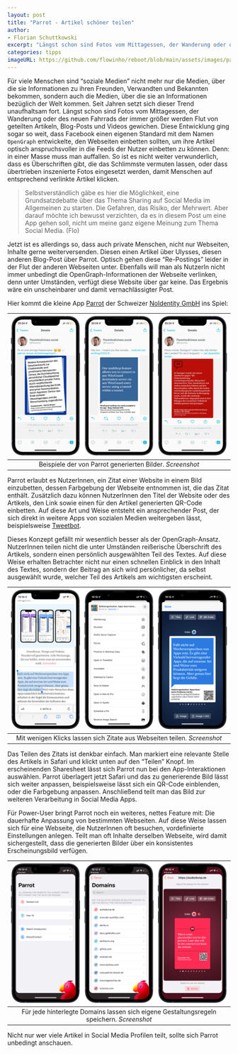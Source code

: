 ```yaml
---
layout: post
title: "Parrot - Artikel schöner teilen"
author:
- Florian Schuttkowski
excerpt: "Längst schon sind Fotos vom Mittagessen, der Wanderung oder des neuen Fahrrads der immer größer werden Flut von geteilten Artikeln, Blog-Posts und Videos gewichen. Parrot erlaubt es NutzerInnen, ein Zitat einer Website in einem Bild einzubetten, dessen Farbgebung der Webseite entnommen ist, die das Zitat enthält. Zusätzlich dazu können NutzerInnen den Titel der Website oder des Artikels, den Link sowie einen für den Artikel generierten QR-Code einbetten. Auf diese Art und Weise entsteht ein ansprechender Post. "
categories: tipps
imageURL: https://github.com/flowinho/reboot/blob/main/assets/images/parrot-styles.png?raw=true
---
```


Für viele Menschen sind “soziale Medien” nicht mehr nur die Medien, über die sie Informationen zu ihren Freunden, Verwandten und Bekannten bekommen, sondern auch die Medien, über die sie an Informationen bezüglich der Welt kommen. Seit Jahren setzt sich dieser Trend unaufhaltsam fort. Längst schon sind Fotos vom Mittagessen, der Wanderung oder des neuen Fahrrads der immer größer werden Flut von geteilten Artikeln, Blog-Posts und Videos gewichen. Diese Entwicklung ging sogar so weit, dass Facebook einen eigenen Standard mit dem Namen `OpenGraph` entwickelte, den Webseiten einbetten sollten, um ihre Artikel optisch anspruchsvoller in die Feeds der Nutzer einbetten zu können. Denn: in einer Masse muss man auffallen. So ist es nicht weiter verwunderlich, dass es Überschriften gibt, die das Schlimmste vermuten lassen, oder dass übertrieben inszenierte Fotos eingesetzt werden, damit Menschen auf entsprechend verlinkte Artikel klicken.

> Selbstverständlich gäbe es hier die Möglichkeit, eine Grundsatzdebatte über das Thema Sharing auf Social Media im Allgemeinen zu starten. Die Gefahren, das Risiko, der Mehrwert. Aber darauf möchte ich bewusst verzichten, da es in diesem Post um eine App gehen soll, nicht um meine ganz eigene Meinung zum Thema Social Media. (Flo)

Jetzt ist es allerdings so, dass auch private Menschen, nicht nur Webseiten, Inhalte gerne weiterversenden. Diesen einen Artikel über Ulysses, diesen anderen Blog-Post über Parrot. Optisch gehen diese “Re-Postings” leider in der Flut der anderen Webseiten unter. Ebenfalls will man als NutzerIn nicht immer unbedingt die OpenGraph-Informationen der Webseite verlinken, denn unter Umständen, verfügt diese Website über gar keine. Das Ergebnis wäre ein unscheinbarer und damit vernachlässigter Post. 

Hier kommt die kleine App [Parrot](https://apps.apple.com/de/app/parrot-quote-websites/id1597793189) der Schweizer [NoIdentity GmbH](https://noidentity.ch/) ins Spiel:

|![](/assets/images/parrot-styles.png)|
|:-:|
|Beispiele der von Parrot generierten Bilder. _Screenshot_|

Parrot erlaubt es NutzerInnen, ein Zitat einer Website in einem Bild einzubetten, dessen Farbgebung der Webseite entnommen ist, die das Zitat enthält. Zusätzlich dazu können NutzerInnen den Titel der Website oder des Artikels, den Link sowie einen für den Artikel generierten QR-Code einbetten. Auf diese Art und Weise entsteht ein ansprechender Post, der sich direkt in weitere Apps von sozialen Medien weitergeben lässt, beispielsweise [Tweetbot](https://apps.apple.com/de/app/tweetbot-for-twitter/id1527500834).

Dieses Konzept gefällt mir wesentlich besser als der OpenGraph-Ansatz. NutzerInnen teilen nicht die unter Umständen reißerische Überschrift des Artikels, sondern einen persönlich ausgewählten Teil des Textes. Auf diese Weise erhalten Betrachter nicht nur einen schnellen Einblick in den Inhalt des Textes, sondern der Beitrag an sich wird persönlicher, da selbst ausgewählt wurde, welcher Teil des Artikels am wichtigsten erscheint.

|![](/assets/images/parrot-appflow.png)|
|:-:|
|Mit wenigen Klicks lassen sich Zitate aus Webseiten teilen. _Screenshot_|

Das Teilen des Zitats ist denkbar einfach. Man markiert eine relevante Stelle des Artikels in Safari und klickt unten auf den “Teilen” Knopf. Im erscheinenden Sharesheet lässt sich Parrot nun bei den App-Interaktionen auswählen. Parrot überlagert jetzt Safari und das zu generierende Bild lässt sich weiter anpassen, beispielsweise lässt sich ein QR-Code einblenden, oder die Farbgebung anpassen. Anschließend teilt man das Bild zur weiteren Verarbeitung in Social Media Apps.

Für Power-User bringt Parrot noch ein weiteres, nettes Feature mit: Die dauerhafte Anpassung von bestimmten Webseiten. Auf diese Weise lassen sich für eine Webseite, die NutzerInnen oft besuchen, vordefinierte Einstellungen anlegen. Teilt man oft Inhalte derselben Webseite, wird damit sichergestellt, dass die generierten Bilder über ein konsistentes Erscheinungsbild verfügen.

|![](/assets/images/parrot-appsettings.png)|
|:-:|
|Für jede hinterlegte Domains lassen sich eigene Gestaltungsregeln speichern. _Screenshot_|

Nicht nur wer viele Artikel in Social Media Profilen teilt, sollte sich Parrot unbedingt anschauen. 


